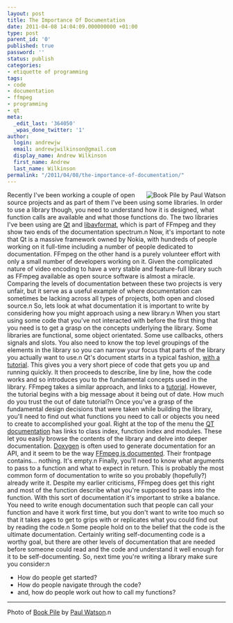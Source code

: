 ```yaml
---
layout: post
title: The Importance Of Documentation
date: 2011-04-08 14:04:09.000000000 +01:00
type: post
parent_id: '0'
published: true
password: ''
status: publish
categories:
- etiquette of programming
tags:
- code
- documentation
- ffmpeg
- programming
- qt
meta:
  _edit_last: '364050'
  _wpas_done_twitter: '1'
author:
  login: andrewjw
  email: andrewjwilkinson@gmail.com
  display_name: Andrew Wilkinson
  first_name: Andrew
  last_name: Wilkinson
permalink: "/2011/04/08/the-importance-of-documentation/"
---
```

<a href="http://www.flickr.com/photos/paulwatson/20539223/"><img src="{{ site.baseurl }}/assets/20539223_7bf5092918_m.jpg" alt="Book Pile by Paul Watson" style="float:right;border:0;" /></a>Recently I've been working a couple of open source projects and as part of them I've been using some libraries. In order to use a library though, you need to understand how it is designed, what function calls are available and what those functions do. The two libraries I've been using are <a href="http://qt.nokia.com/">Qt</a> and <a href="http://www.ffmpeg.org/">libavformat</a>, which is part of FFmpeg and they show two ends of the documentation spectrum.n
Now, it's important to note that Qt is a massive framework owned by Nokia, with hundreds of people working on it full-time including a number of people dedicated to documentation. FFmpeg on the other hand is a purely volunteer effort with only a small number of developers working on it. Given the complicated nature of video encoding to have a very stable and feature-full library such as FFmpeg available as open source software is almost a miracle. Comparing the levels of documentation between these two projects is very unfair, but it serve as a useful example of where documentation can sometimes be lacking across all types of projects, both open and closed source.n
So, lets look at what documentation it is important to write by considering how you might approach using a new library.n
When you start using some code that you've not interacted with before the first thing that you need is to get a grasp on the concepts underlying the library. Some libraries are functional, some object orientated. Some use callbacks, others signals and slots. You also need to know the top level groupings of the elements in the library so you can narrow your focus that parts of the library you actually want to use.n
Qt's document starts in a typical fashion, <a href="http://doc.qt.nokia.com/4.7/gettingstartedqt.html">with a tutorial</a>. This gives you a very short piece of code that gets you up and running quickly. It then proceeds to describe, line by line, how the code works and so introduces you to the fundamental concepts used in the library. FFmpeg takes a similar approach, and links to a <a href="http://www.inb.uni-luebeck.de/~boehme/using_libavcodec.html">tutorial</a>. However, the tutorial begins with a big message about it being out of date. How much do you trust the out of date tutorial?n
Once you've a grasp of the fundamental design decisions that were taken while building the library, you'll need to find out what functions you need to call or objects you need to create to accomplished your goal. Right at the top of the menu the <a href="http://doc.qt.nokia.com/4.7/">QT documentation</a> has links to class index, function index and modules. These let you easily browse the contents of the library and delve into deeper documentation. <a href="http://www.stack.nl/~dimitri/doxygen/">Doxygen</a> is often used to generate documentation for an API, and it seem to be the way <a href="http://ffmpeg.org/doxygen/trunk/index.html">FFmpeg is documented</a>. Their frontpage contains... nothing. It's empty.n
Finally, you'll need to know what arguments to pass to a function and what to expect in return. This is probably the most common form of documentation to write so you probably (hopefully?) already write it. Despite my earlier criticisms, FFmpeg does get this right and most of the function describe what you're supposed to pass into the function. With this sort of documentation it's important to strike a balance. You need to write enough documentation such that people can call your function and have it work first time, but you don't want to write too much so that it takes ages to get to grips with or replicates what you could find out by reading the code.n
Some people hold on to the belief that the code is the ultimate documentation. Certainly writing self-documenting code is a worthy goal, but there are other levels of documentation that are needed before someone could read and the code and understand it well enough for it to be self-documenting. So, next time you're writing a library make sure you consider:n
<ul>
<li>How do people get started?</li>
<li>How do people navigate through the code?</li>
<li>and, how do people work out how to call my functions?</li>
</ul>
<hr />
Photo of <a href="http://www.flickr.com/photos/paulwatson/20539223/">Book Pile</a> by <a href="http://www.flickr.com/photos/paulwatson/">Paul Watson</a>.n
